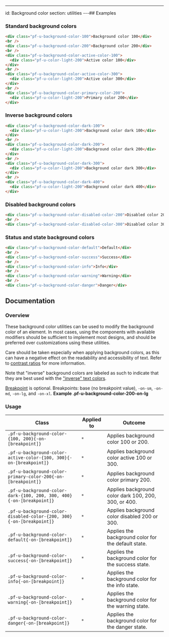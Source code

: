 ---
id: Background color
section: utilities
---## Examples

### Standard background colors

```html
<div class="pf-u-background-color-100">Background color 100</div>
<br />
<div class="pf-u-background-color-200">Background color 200</div>
<br />
<div class="pf-u-background-color-active-color-100">
  <div class="pf-u-color-light-200">Active color 100</div>
</div>
<br />
<div class="pf-u-background-color-active-color-300">
  <div class="pf-u-color-light-200">Active color 300</div>
</div>
<br />
<div class="pf-u-background-color-primary-color-200">
  <div class="pf-u-color-light-200">Primary color 200</div>
</div>

```

### Inverse background colors

```html
<div class="pf-u-background-color-dark-100">
  <div class="pf-u-color-light-200">Background color dark 100</div>
</div>
<br />
<div class="pf-u-background-color-dark-200">
  <div class="pf-u-color-light-200">Background color dark 200</div>
</div>
<br />
<div class="pf-u-background-color-dark-300">
  <div class="pf-u-color-light-200">Background color dark 300</div>
</div>
<br />
<div class="pf-u-background-color-dark-400">
  <div class="pf-u-color-light-200">Background color dark 400</div>
</div>

```

### Disabled background colors

```html
<div class="pf-u-background-color-disabled-color-200">Disabled color 200</div>
<br />
<div class="pf-u-background-color-disabled-color-300">Disabled color 300</div>

```

### Status and state background colors

```html
<div class="pf-u-background-color-default">Default</div>
<br />
<div class="pf-u-background-color-success">Success</div>
<br />
<div class="pf-u-background-color-info">Info</div>
<br />
<div class="pf-u-background-color-warning">Warning</div>
<br />
<div class="pf-u-background-color-danger">Danger</div>

```

## Documentation

### Overview

These background color utilities can be used to modify the background color of an element. In most cases, using the components with available modifiers should be sufficient to implement most designs, and should be preferred over customizations using these utilities.

Care should be taken especially when applying background colors, as this can have a negative effect on the readability and accessibility of text. Refer to [contrast ratios](/guidelines/colors/#contrast-ratios) for more information.

Note that "inverse" background colors are labeled as such to indicate that they are best used with the ["inverse" text colors](/utilities/text#inverse-colors).

[Breakpoint](/developer-resources/global-css-variables#breakpoint-variables-and-class-suffixes) is optional. Breakpoints: base (no breakpoint value), `-on-sm`, `-on-md`, `-on-lg`, and `-on-xl`. **Example .pf-u-background-color-200-on-lg**

### Usage

| Class                             | Applied to | Outcome                            |
| --------------------------------- | ---------- | ---------------------------------- |
| `.pf-u-background-color-{100, 200}{-on-[breakpoint]}`                | `*`        | Applies background color 100 or 200.      |
| `.pf-u-background-color-active-color-{100, 300}{-on-[breakpoint]}`   | `*`        | Applies background color active 100 or 300. |
| `.pf-u-background-color-primary-color-200{-on-[breakpoint]}`         | `*`        | Applies background color primary 200. |
| `.pf-u-background-color-dark-{100, 200, 300, 400}{-on-[breakpoint]}` | `*`        | Applies background color dark 100, 200, 300, or 400. |
| `.pf-u-background-color-disabled-color-{200, 300}{-on-[breakpoint]}` | `*`        | Applies background color disabled 200 or 300. |
| `.pf-u-background-color-default{-on-[breakpoint]}`  | `*`        | Applies the background color for the default state.  |
| `.pf-u-background-color-success{-on-[breakpoint]}`  | `*`        | Applies the background color for the success state.  |
| `.pf-u-background-color-info{-on-[breakpoint]}`     | `*`        | Applies the background color for the info state.     |
| `.pf-u-background-color-warning{-on-[breakpoint]}`  | `*`        | Applies the background color for the warning state.  |
| `.pf-u-background-color-danger{-on-[breakpoint]}`   | `*`        | Applies the background color for the danger state.   |

